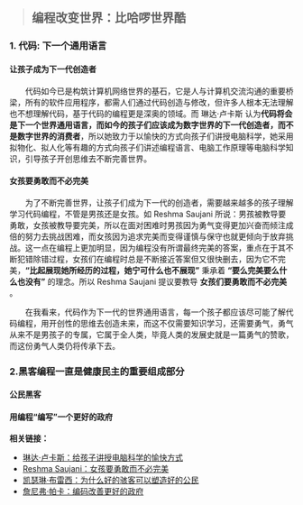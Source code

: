 > ## 编程改变世界：比哈啰世界酷

### 1. 代码: 下一个通用语言

#### 让孩子成为下一代创造者
&emsp;&emsp;代码如今已是构筑计算机网络世界的基石，它是人与计算机交流沟通的重要桥梁，所有的软件应用程序，都需人们通过代码创造与修改，但许多人根本无法理解也不想理解代码，基于代码的编程更是深奥的领域。而 琳达·卢卡斯 认为**代码将会是下一个世界通用语言，而如今的孩子们应该成为数字世界的下一代创造者，而不是数字世界的消费者**，所以她致力于以愉快的方式向孩子们讲授电脑科学，她采用拟物化、拟人化等有趣的方式向孩子们讲述编程语言、电脑工作原理等电脑科学知识，引导孩子开创思维去不断完善世界。

#### 女孩要勇敢而不必完美
&emsp;&emsp;为了不断完善世界，让孩子们成为下一代的创造者，需要越来越多的孩子理解学习代码编程，不管是男孩还是女孩。如 Reshma Saujani 所说：男孩被教导要勇敢，女孩被教导要完美，所以在面对困难时男孩因为勇气变得更加兴奋而倾注成倍的努力去挑战困难，而女孩因为追求完美而变得谨慎与保守也就更倾向于放弃挑战。这一点在编程上更加明显，因为编程没有所谓最终完美的答案，重点在于其不断犯错除错过程，女孩们在编程时总是不断接近答案但又很快删去，因为它不完美，**“比起展现她所经历的过程，她宁可什么也不展现”** 秉承着 **“要么完美要么什么也没有”** 的理念。所以 Reshma Saujani 提议要教导 **女孩们要勇敢而不必完美** 。

&emsp;&emsp;在我看来，代码作为下一代的世界通用语言，每一个孩子都应该尽可能了解代码编程，用开创性的思维去创造未来，而这不仅需要知识学习，还需要勇气，勇气从来不是男孩子的专属，它属于全人类，毕竟人类的发展史就是一篇勇气的赞歌，而这份勇气人类仍将传承下去。


### 2.黑客编程一直是健康民主的重要组成部分

#### 公民黑客

#### 用编程“编写”一个更好的政府


**相关链接：**
- [琳达·卢卡斯：给孩子讲授电脑科学的愉快方式](https://www.ted.com/talks/linda_liukas_a_delightful_way_to_teach_kids_about_computers?&language=zh-CN)
- [Reshma Saujani：女孩要勇敢而不必完美](https://www.ted.com/talks/reshma_saujani_teach_girls_bravery_not_perfection/transcript?&language=zh-CN)
- [凯瑟琳·布雷西：为什么好的骇客可以塑造好的公民](https://www.ted.com/talks/catherine_bracy_why_good_hackers_make_good_citizens?&language=zh-CN)
- [詹尼弗·帕卡：编码改善更好的政府](https://www.ted.com/talks/jennifer_pahlka_coding_a_better_government?&language=zh-CN)
